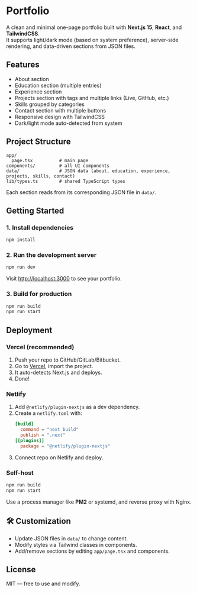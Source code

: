 # Portfolio

A clean and minimal one-page portfolio built with **Next.js 15**, **React**, and **TailwindCSS**.  
It supports light/dark mode (based on system preference), server-side rendering, and data-driven sections from JSON files.

## Features

- About section
- Education section (multiple entries)
- Experience section
- Projects section with tags and multiple links (Live, GitHub, etc.)
- Skills grouped by categories
- Contact section with multiple buttons
- Responsive design with TailwindCSS
- Dark/light mode auto-detected from system

## Project Structure

```
app/
  page.tsx          # main page
components/         # all UI components
data/               # JSON data (about, education, experience, projects, skills, contact)
lib/types.ts        # shared TypeScript types
```

Each section reads from its corresponding JSON file in `data/`.

## Getting Started

### 1. Install dependencies

```bash
npm install
```

### 2. Run the development server

```bash
npm run dev
```

Visit [http://localhost:3000](http://localhost:3000) to see your portfolio.

### 3. Build for production

```bash
npm run build
npm run start
```

## Deployment

### Vercel (recommended)

1. Push your repo to GitHub/GitLab/Bitbucket.
2. Go to [Vercel](https://vercel.com), import the project.
3. It auto-detects Next.js and deploys.
4. Done!

### Netlify

1. Add `@netlify/plugin-nextjs` as a dev dependency.
2. Create a `netlify.toml` with:
   ```toml
   [build]
     command = "next build"
     publish = ".next"
   [[plugins]]
     package = "@netlify/plugin-nextjs"
   ```
3. Connect repo on Netlify and deploy.

### Self-host

```bash
npm run build
npm run start
```

Use a process manager like **PM2** or systemd, and reverse proxy with Nginx.

## 🛠 Customization

- Update JSON files in `data/` to change content.
- Modify styles via Tailwind classes in components.
- Add/remove sections by editing `app/page.tsx` and components.

## License

MIT — free to use and modify.
